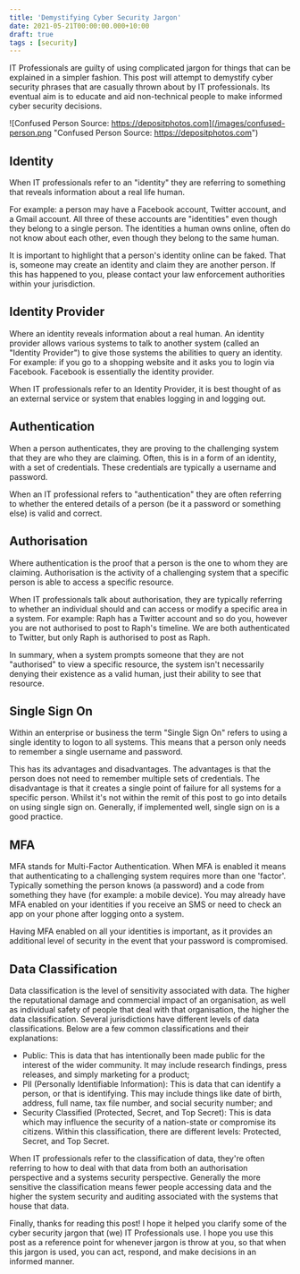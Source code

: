 ```yaml
---
title: 'Demystifying Cyber Security Jargon'
date: 2021-05-21T00:00:00.000+10:00
draft: true
tags : [security]
---
```


IT Professionals are guilty of using complicated jargon for things that can be
explained in a simpler fashion. This post will attempt to demystify cyber
security phrases that are casually thrown about by IT professionals. Its
eventual aim is to educate and aid non-technical people to make informed cyber
security decisions.

![Confused Person Source: https://depositphotos.com](/images/confused-person.png "Confused Person Source: https://depositphotos.com")

## Identity

When IT professionals refer to an "identity" they are referring to something
that reveals information about a real life human.

For example: a person may have a Facebook account, Twitter account, and a Gmail
account. All three of these accounts are "identities" even though they belong to
a single person. The identities a human owns online, often do not know about
each other, even though they belong to the same human.

It is important to highlight that a person's identity online can be faked. That
is, someone may create an identity and claim they are another person. If this
has happened to you, please contact your law enforcement authorities within your
jurisdiction.

## Identity Provider

Where an identity reveals information about a real human. An identity provider
allows various systems to talk to another system (called an "Identity Provider")
to give those systems the abilities to query an identity. For example: if you go
to a shopping website and it asks you to login via Facebook. Facebook is
essentially the identity provider.

When IT professionals refer to an Identity Provider, it is best thought of as an
external service or system that enables logging in and logging out.

## Authentication

When a person authenticates, they are proving to the challenging system that
they are who they are claiming. Often, this is in a form of an identity, with a
set of credentials. These credentials are typically a username and password.

When an IT professional refers to "authentication" they are often referring to
whether the entered details of a person (be it a password or something else) is
valid and correct.

## Authorisation

Where authentication is the proof that a person is the one to whom they are
claiming. Authorisation is the activity of a challenging system that a specific
person is able to access a specific resource.

When IT professionals talk about authorisation, they are typically referring to
whether an individual should and can access or modify a specific area in a
system. For example: Raph has a Twitter account and so do you, however you are
not authorised to post to Raph's timeline. We are both authenticated to Twitter,
but only Raph is authorised to post as Raph.

In summary, when a system prompts someone that they are not "authorised" to view
a specific resource, the system isn't necessarily denying their existence as a
valid human, just their ability to see that resource.

## Single Sign On

Within an enterprise or business the term "Single Sign On" refers to using a
single identity to logon to all systems. This means that a person only needs to
remember a single username and password.

This has its advantages and disadvantages. The advantages is that the person
does not need to remember multiple sets of credentials. The disadvantage is that
it creates a single point of failure for all systems for a specific person.
Whilst it's not within the remit of this post to go into details on using single
sign on. Generally, if implemented well, single sign on is a good practice.

## MFA

MFA stands for Multi-Factor Authentication. When MFA is enabled it means that
authenticating to a challenging system requires more than one 'factor'.
Typically something the person knows (a password) and a code from something they
have (for example: a mobile device). You may already have MFA enabled on your
identities if you receive an SMS or need to check an app on your phone after
logging onto a system.

Having MFA enabled on all your identities is important, as it provides an
additional level of security in the event that your password is compromised.

## Data Classification

Data classification is the level of sensitivity associated with data. The higher
the reputational damage and commercial impact of an organisation, as well as
individual safety of people that deal with that organisation, the higher the
data classification. Several jurisdictions have different levels of data
classifications. Below are a few common classifications and their explanations:

- Public: This is data that has intentionally been made public for the interest
  of the wider community. It may include research findings, press releases, and
  simply marketing for a product;
- PII (Personally Identifiable Information): This is data that can identify a
  person, or that is identifying. This may include things like date of birth,
  address, full name, tax file number, and social security number; and
- Security Classified (Protected, Secret, and Top Secret): This is data which
  may influence the security of a nation-state or compromise its citizens.
  Within this classification, there are different levels: Protected, Secret, and
  Top Secret.

When IT professionals refer to the classification of data, they're often
referring to how to deal with that data from both an authorisation perspective
and a systems security perspective. Generally the more sensitive the
classification means fewer people accessing data and the higher the system
security and auditing associated with the systems that house that data.


Finally, thanks for reading this post! I hope it helped you clarify some of the
cyber security jargon that (we) IT Professionals use. I hope you use this post
as a reference point for whenever jargon is throw at you, so that when this
jargon is used, you can act, respond, and make decisions in an informed manner.
